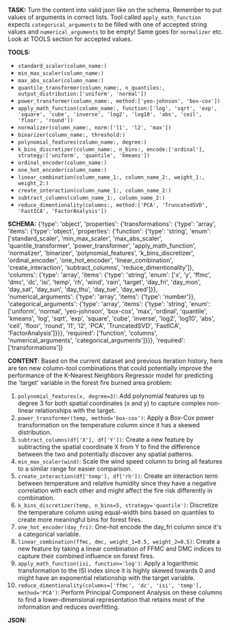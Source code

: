 **TASK:**
Turn the content into valid json like on the schema.
Remember to put values of arguments in correct lists.
Tool called `apply_math_function` expects `categorical_arguments` to be filled with one of accepted string values and `numerical_arguments` to be empty! Same goes for `normalizer` etc. Look at TOOLS section for accepted values.

**TOOLS:**
- `standard_scaler(column_name:)`
- `min_max_scaler(column_name:)`
- `max_abs_scaler(column_name:)`
- `quantile_transformer(column_name:, n_quantiles:, output_distribution:['uniform', 'normal'])`
- `power_transformer(column_name:, method:['yeo-johnson', 'box-cox'])`
- `apply_math_function(column_name:, function:['log', 'sqrt', 'exp', 'square', 'cube', 'inverse', 'log2', 'log10', 'abs', 'ceil', 'floor', 'round'])`
- `normalizer(column_name:, norm:['l1', 'l2', 'max'])`
- `binarizer(column_name:, threshold:)`
- `polynomial_features(column_name:, degree:)`
- `k_bins_discretizer(column_name:, n_bins:, encode:['ordinal'], strategy:['uniform', 'quantile', 'kmeans'])`
- `ordinal_encoder(column_name:)`
- `one_hot_encoder(column_name:)`
- `linear_combination(column_name_1:, column_name_2:, weight_1:, weight_2:)`
- `create_interaction(column_name_1:, column_name_2:)`
- `subtract_columns(column_name_1:, column_name_2:)`
- `reduce_dimentionality(columns:, method:['PCA', 'TruncatedSVD', 'FastICA', 'FactorAnalysis'])`

**SCHEMA:**
{'type': 'object', 'properties': {'transformations': {'type': 'array', 'items': {'type': 'object', 'properties': {'function': {'type': 'string', 'enum': ['standard_scaler', 'min_max_scaler', 'max_abs_scaler', 'quantile_transformer', 'power_transformer', 'apply_math_function', 'normalizer', 'binarizer', 'polynomial_features', 'k_bins_discretizer', 'ordinal_encoder', 'one_hot_encoder', 'linear_combination', 'create_interaction', 'subtract_columns', 'reduce_dimentionality']}, 'columns': {'type': 'array', 'items': {'type': 'string', 'enum': ['x', 'y', 'ffmc', 'dmc', 'dc', 'isi', 'temp', 'rh', 'wind', 'rain', 'target', 'day_fri', 'day_mon', 'day_sat', 'day_sun', 'day_thu', 'day_tue', 'day_wed']}}, 'numerical_arguments': {'type': 'array', 'items': {'type': 'number'}}, 'categorical_arguments': {'type': 'array', 'items': {'type': 'string', 'enum': ['uniform', 'normal', 'yeo-johnson', 'box-cox', 'max', 'ordinal', 'quantile', 'kmeans', 'log', 'sqrt', 'exp', 'square', 'cube', 'inverse', 'log2', 'log10', 'abs', 'ceil', 'floor', 'round', 'l1', 'l2', 'PCA', 'TruncatedSVD', 'FastICA', 'FactorAnalysis']}}}, 'required': ['function', 'columns', 'numerical_arguments', 'categorical_arguments']}}}, 'required': ['transformations']}

**CONTENT**:
 Based on the current dataset and previous iteration history, here are ten new column-tool combinations that could potentially improve the performance of the K-Nearest Neighbors Regressor model for predicting the 'target' variable in the forest fire burned area problem:

1. `polynomial_features(x, degree=3)`: Add polynomial features up to degree 3 for both spatial coordinates (x and y) to capture complex non-linear relationships with the target.
2. `power_transformer(temp, method='box-cox')`: Apply a Box-Cox power transformation on the temperature column since it has a skewed distribution.
3. `subtract_columns(df['X'], df['Y'])`: Create a new feature by subtracting the spatial coordinate X from Y to find the difference between the two and potentially discover any spatial patterns.
4. `min_max_scaler(wind)`: Scale the wind speed column to bring all features to a similar range for easier comparison.
5. `create_interaction(df['temp'], df['rh'])`: Create an interaction term between temperature and relative humidity since they have a negative correlation with each other and might affect the fire risk differently in combination.
6. `k_bins_discretizer(temp, n_bins=5, strategy='quantile')`: Discretize the temperature column using equal-width bins based on quantiles to create more meaningful bins for forest fires.
7. `one_hot_encoder(day_fri)`: One-hot encode the day_fri column since it's a categorical variable.
8. `linear_combination(ffmc, dmc, weight_1=0.5, weight_2=0.5)`: Create a new feature by taking a linear combination of FFMC and DMC indices to capture their combined influence on forest fires.
9. `apply_math_function(isi, function='log')`: Apply a logarithmic transformation to the ISI index since it is highly skewed towards 0 and might have an exponential relationship with the target variable.
10. `reduce_dimentionality(columns=['ffmc', 'dc', 'isi', 'temp'], method='PCA')`: Perform Principal Component Analysis on these columns to find a lower-dimensional representation that retains most of the information and reduces overfitting.

**JSON:**
